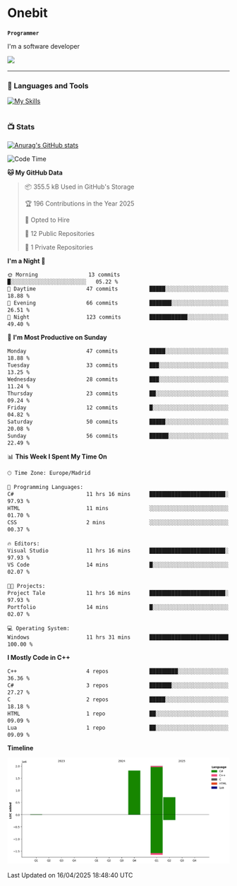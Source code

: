 # Onebit

**`Programmer`**

I'm a software developer

   ![](https://komarev.com/ghpvc/?username=onebit5&color=blueviolet)

---

### 🧰 Languages and Tools

[![My Skills](https://skillicons.dev/icons?i=cpp,c,cs,java,lua,unity,git,linux,github,discord,vscode,visualstudio)](https://skillicons.dev)
<br />

#

### 📺 Stats
[![Anurag's GitHub stats](https://github-readme-stats.vercel.app/api?username=onebit5&show_icons=true&theme=radical)](https://github.com/anuraghazra/github-readme-stats)                
<!--START_SECTION:waka-->
![Code Time](http://img.shields.io/badge/Code%20Time-233%20hrs%2040%20mins-blue)

**🐱 My GitHub Data** 

> 📦 355.5 kB Used in GitHub's Storage 
 > 
> 🏆 196 Contributions in the Year 2025
 > 
> 💼 Opted to Hire
 > 
> 📜 12 Public Repositories 
 > 
> 🔑 1 Private Repositories 
 > 
**I'm a Night 🦉** 

```text
🌞 Morning                13 commits          █░░░░░░░░░░░░░░░░░░░░░░░░   05.22 % 
🌆 Daytime                47 commits          █████░░░░░░░░░░░░░░░░░░░░   18.88 % 
🌃 Evening                66 commits          ███████░░░░░░░░░░░░░░░░░░   26.51 % 
🌙 Night                  123 commits         ████████████░░░░░░░░░░░░░   49.40 % 
```
📅 **I'm Most Productive on Sunday** 

```text
Monday                   47 commits          █████░░░░░░░░░░░░░░░░░░░░   18.88 % 
Tuesday                  33 commits          ███░░░░░░░░░░░░░░░░░░░░░░   13.25 % 
Wednesday                28 commits          ███░░░░░░░░░░░░░░░░░░░░░░   11.24 % 
Thursday                 23 commits          ██░░░░░░░░░░░░░░░░░░░░░░░   09.24 % 
Friday                   12 commits          █░░░░░░░░░░░░░░░░░░░░░░░░   04.82 % 
Saturday                 50 commits          █████░░░░░░░░░░░░░░░░░░░░   20.08 % 
Sunday                   56 commits          ██████░░░░░░░░░░░░░░░░░░░   22.49 % 
```


📊 **This Week I Spent My Time On** 

```text
🕑︎ Time Zone: Europe/Madrid

💬 Programming Languages: 
C#                       11 hrs 16 mins      ████████████████████████░   97.93 % 
HTML                     11 mins             ░░░░░░░░░░░░░░░░░░░░░░░░░   01.70 % 
CSS                      2 mins              ░░░░░░░░░░░░░░░░░░░░░░░░░   00.37 % 

🔥 Editors: 
Visual Studio            11 hrs 16 mins      ████████████████████████░   97.93 % 
VS Code                  14 mins             █░░░░░░░░░░░░░░░░░░░░░░░░   02.07 % 

🐱‍💻 Projects: 
Project Tale             11 hrs 16 mins      ████████████████████████░   97.93 % 
Portfolio                14 mins             █░░░░░░░░░░░░░░░░░░░░░░░░   02.07 % 

💻 Operating System: 
Windows                  11 hrs 31 mins      █████████████████████████   100.00 % 
```

**I Mostly Code in C++** 

```text
C++                      4 repos             █████████░░░░░░░░░░░░░░░░   36.36 % 
C#                       3 repos             ███████░░░░░░░░░░░░░░░░░░   27.27 % 
C                        2 repos             █████░░░░░░░░░░░░░░░░░░░░   18.18 % 
HTML                     1 repo              ██░░░░░░░░░░░░░░░░░░░░░░░   09.09 % 
Lua                      1 repo              ██░░░░░░░░░░░░░░░░░░░░░░░   09.09 % 
```



**Timeline**

![Lines of Code chart](https://raw.githubusercontent.com/Onebit5/Onebit5/main/assets/bar_graph.png)


 Last Updated on 16/04/2025 18:48:40 UTC
<!--END_SECTION:waka-->
